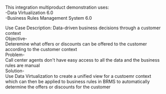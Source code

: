 This integration multiproduct demonstration uses:  
-Data Virtualization 6.0  
-Business Rules Management System 6.0  

Use Case Description: 
Data-driven business decisions through a customer context  
Objective-  
Deteremine what offers or discounts can be offered to the customer according to the customer context  
Problem-  
Call center agents don't have easy access to all the data and the business rules are manual  
Solution-  
Use Data Virtualization to create a unified view for a custoemr context which can then be applied to business rules in BRMS to automatically determine the offers or discounts for the customer  
  
  
